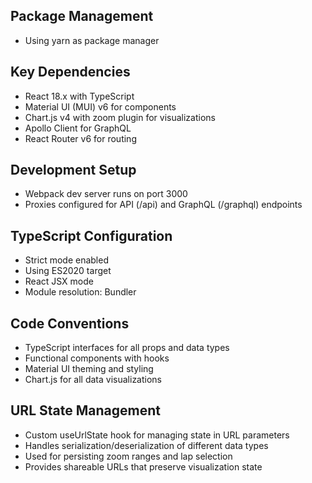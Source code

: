 ## Package Management
- Using yarn as package manager

## Key Dependencies
- React 18.x with TypeScript
- Material UI (MUI) v6 for components
- Chart.js v4 with zoom plugin for visualizations
- Apollo Client for GraphQL
- React Router v6 for routing

## Development Setup
- Webpack dev server runs on port 3000
- Proxies configured for API (/api) and GraphQL (/graphql) endpoints

## TypeScript Configuration
- Strict mode enabled
- Using ES2020 target
- React JSX mode
- Module resolution: Bundler

## Code Conventions
- TypeScript interfaces for all props and data types
- Functional components with hooks
- Material UI theming and styling
- Chart.js for all data visualizations

## URL State Management
- Custom useUrlState hook for managing state in URL parameters
- Handles serialization/deserialization of different data types
- Used for persisting zoom ranges and lap selection
- Provides shareable URLs that preserve visualization state
